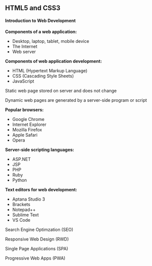 ## HTML5 and CSS3

#### Introduction to Web Development

**Components of a web application:**

- Desktop, laptop, tablet, mobile device
- The Internet
- Web server

**Components of web application development:**

- HTML (Hypertext Markup Language)
- CSS (Cascading Style Sheets)
- JavaScript

Static web page stored on server and does not change

Dynamic web pages are generated by a server-side program or script

**Popular browsers:**

- Google Chrome
- Internet Explorer
- Mozilla Firefox
- Apple Safari
- Opera

**Server-side scripting languages:**

- ASP.NET
- JSP
- PHP
- Ruby
- Python

**Text editors for web development:**

- Aptana Studio 3
- Brackets
- Notepad++
- Sublime Text
- VS Code

Search Engine Optimzation (SEO)

Responsive Web Design (RWD)

Single Page Applications (SPA)

Progressive Web Apps (PWA)

